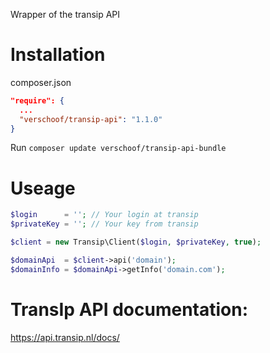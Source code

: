 Wrapper of the transip API


Installation
============

composer.json
```json
"require": {
  ...
  "verschoof/transip-api": "1.1.0"
}
```

Run `composer update verschoof/transip-api-bundle`

Useage
======

```php
$login      = ''; // Your login at transip
$privateKey = ''; // Your key from transip

$client = new Transip\Client($login, $privateKey, true);

$domainApi  = $client->api('domain');
$domainInfo = $domainApi->getInfo('domain.com');

```

TransIp API documentation:
==========================

https://api.transip.nl/docs/
